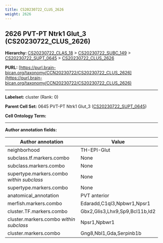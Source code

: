 ```yaml
---
title: CS20230722_CLUS_2626
weight: 2626
---
```

## 2626 PVT-PT Ntrk1 Glut_3 (CS20230722_CLUS_2626)
<b>Hierarchy: </b>
[CS20230722_CLAS_18](../CS20230722_CLAS_18) >
[CS20230722_SUBC_149](../CS20230722_SUBC_149) >
[CS20230722_SUPT_0645](../CS20230722_SUPT_0645) >
[CS20230722_CLUS_2626](../CS20230722_CLUS_2626)

**PURL:** [https://purl.brain-bican.org/taxonomy/CCN20230722/CS20230722_CLUS_2626](https://purl.brain-bican.org/taxonomy/CCN20230722/CS20230722_CLUS_2626)

---


**Labelset:** cluster (Rank: 0)

**Parent Cell Set:** 0645 PVT-PT Ntrk1 Glut_3 ([CS20230722_SUPT_0645](../CS20230722_SUPT_0645))



**Cell Ontology Term:** 

[MARKER GENES.]: #


---

[TRANSFERRED ANNOTATIONS.]: #


[AUTHOR ANNOTATION FIELDS.]: #


**Author annotation fields:**

| Author annotation | Value |
|-------------------|-------|
|neighborhood|TH-EPI-Glut|
|subclass.tf.markers.combo|None|
|subclass.markers.combo|None|
|supertype.markers.combo _within subclass_|None|
|supertype.markers.combo|None|
|anatomical_annotation|PVT anterior|
|merfish.markers.combo|Edaradd,C1ql3,Npbwr1,Npsr1|
|cluster.TF.markers.combo|Gbx2,Glis3,Lhx9,Sp9,Bcl11b,Id2|
|cluster.markers.combo _within subclass_|Npsr1,Npbwr1|
|cluster.markers.combo|Gng8,Nbl1,Gda,Serpinb1b|
